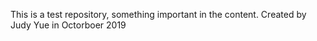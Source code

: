 This is a test repository, something important in the content. Created by Judy Yue in Octorboer 2019
